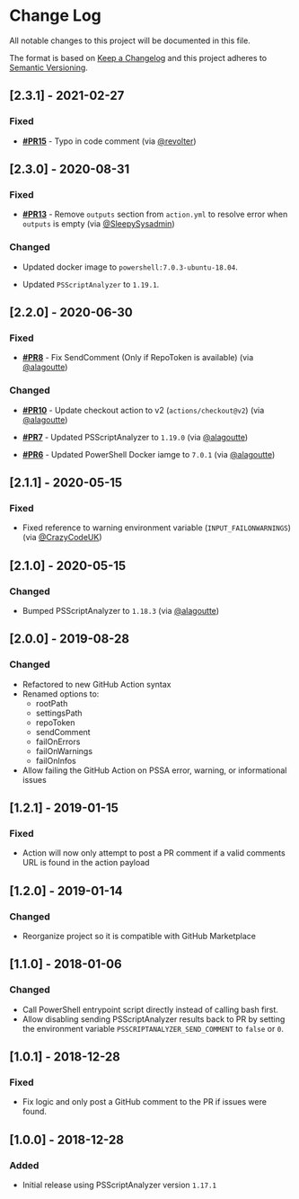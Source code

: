 # Change Log

All notable changes to this project will be documented in this file.

The format is based on [Keep a Changelog](http://keepachangelog.com/)
and this project adheres to [Semantic Versioning](http://semver.org/).

## [2.3.1] - 2021-02-27

### Fixed

- [**#PR15**](https://github.com/devblackops/github-action-psscriptanalyzer/pull/15) - Typo in code comment (via [@revolter](https://github.com/revolter))

## [2.3.0] - 2020-08-31

### Fixed

- [**#PR13**](https://github.com/devblackops/github-action-psscriptanalyzer/pull/13) - Remove `outputs` section from `action.yml` to resolve error when `outputs` is empty (via [@SleepySysadmin](https://github.com/SleepySysadmin))

### Changed

- Updated docker image to `powershell:7.0.3-ubuntu-18.04`.

- Updated `PSScriptAnalyzer` to `1.19.1`.

## [2.2.0] - 2020-06-30

### Fixed

- [**#PR8**](https://github.com/devblackops/github-action-psscriptanalyzer/pull/8) - Fix SendComment (Only if RepoToken is available) (via [@alagoutte](https://github.com/alagoutte))

### Changed

- [**#PR10**](https://github.com/devblackops/github-action-psscriptanalyzer/pull/10) - Update checkout action to v2 (`actions/checkout@v2`) (via [@alagoutte](https://github.com/alagoutte))

- [**#PR7**](https://github.com/devblackops/github-action-psscriptanalyzer/pull/7) - Updated PSScriptAnalyzer to `1.19.0` (via [@alagoutte](https://github.com/alagoutte))

- [**#PR6**](https://github.com/devblackops/github-action-psscriptanalyzer/pull/6) - Updated PowerShell Docker iamge to `7.0.1` (via [@alagoutte](https://github.com/alagoutte))

## [2.1.1] - 2020-05-15

### Fixed

- Fixed reference to warning environment variable (`INPUT_FAILONWARNINGS`) (via [@CrazyCodeUK](https://github.com/CrazyCodeUK))

## [2.1.0] - 2020-05-15

### Changed

- Bumped PSScriptAnalyzer to `1.18.3` (via [@alagoutte](https://github.com/alagoutte))

## [2.0.0] - 2019-08-28

### Changed

- Refactored to new GitHub Action syntax
- Renamed options to:
  - rootPath
  - settingsPath
  - repoToken
  - sendComment
  - failOnErrors
  - failOnWarnings
  - failOnInfos
- Allow failing the GitHub Action on PSSA error, warning, or informational issues

## [1.2.1] - 2019-01-15

### Fixed

- Action will now only attempt to post a PR comment if a valid comments URL is found in the action payload

## [1.2.0] - 2019-01-14

### Changed

- Reorganize project so it is compatible with GitHub Marketplace

## [1.1.0] - 2018-01-06

### Changed

- Call PowerShell entrypoint script directly instead of calling bash first.
- Allow disabling sending PSScriptAnalyzer results back to PR by setting the environment variable `PSSCRIPTANALYZER_SEND_COMMENT` to `false` or `0`.

## [1.0.1] - 2018-12-28

### Fixed

- Fix logic and only post a GitHub comment to the PR if issues were found.

## [1.0.0] - 2018-12-28

### Added

- Initial release using PSScriptAnalyzer version `1.17.1`
